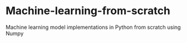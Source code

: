 # Machine-learning-from-scratch
Machine learning model implementations in Python from scratch using Numpy
